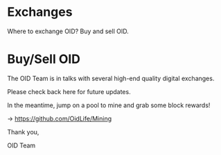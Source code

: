 # Exchanges
Where to exchange OID? Buy and sell OID.

# Buy/Sell OID

The OID Team is in talks with several high-end quality digital exchanges. 

Please check back here for future updates. 

In the meantime, jump on a pool to mine and grab some block rewards!

-> https://github.com/OidLife/Mining

Thank you,

OID Team





